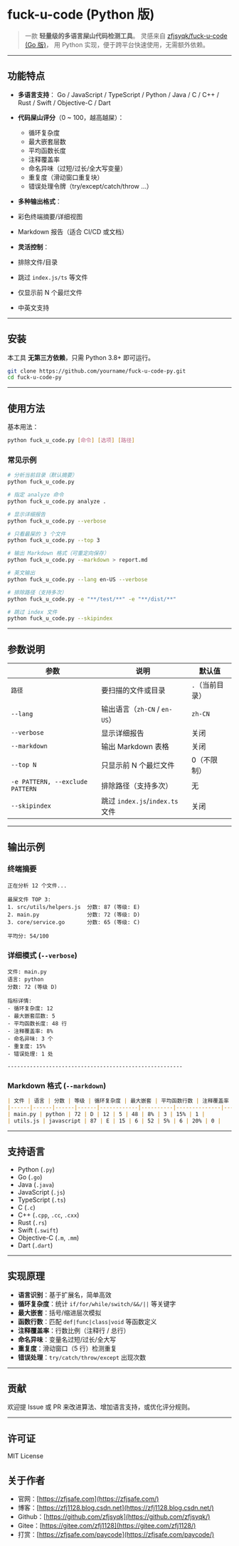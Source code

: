 # fuck-u-code (Python 版)

> 一款 **轻量级的多语言屎山代码检测工具**。
> 灵感来自 [zfjsyqk/fuck-u-code (Go 版)](https://github.com/zfjsyqk/fuck-u-code)，
> 用 Python 实现，便于跨平台快速使用，无需额外依赖。

---

## 功能特点

* **多语言支持**：
  Go / JavaScript / TypeScript / Python / Java / C / C++ / Rust / Swift / Objective-C / Dart
* **代码屎山评分**（0 \~ 100，越高越屎）：

  * 循环复杂度
  * 最大嵌套层数
  * 平均函数长度
  * 注释覆盖率
  * 命名异味（过短/过长/全大写变量）
  * 重复度（滑动窗口重复块）
  * 错误处理令牌（try/except/catch/throw …）
*  **多种输出格式**：

  * 彩色终端摘要/详细视图
  * Markdown 报告（适合 CI/CD 或文档）
*  **灵活控制**：

  * 排除文件/目录
  * 跳过 `index.js/ts` 等文件
  * 仅显示前 N 个最烂文件
  * 中英文支持

---

## 安装

本工具 **无第三方依赖**，只需 Python 3.8+ 即可运行。

```bash
git clone https://github.com/yourname/fuck-u-code-py.git
cd fuck-u-code-py
```

---

## 使用方法

基本用法：

```bash
python fuck_u_code.py [命令] [选项] [路径]
```

### 常见示例

```bash
# 分析当前目录（默认摘要）
python fuck_u_code.py

# 指定 analyze 命令
python fuck_u_code.py analyze .

# 显示详细报告
python fuck_u_code.py --verbose

# 只看最屎的 3 个文件
python fuck_u_code.py --top 3

# 输出 Markdown 格式（可重定向保存）
python fuck_u_code.py --markdown > report.md

# 英文输出
python fuck_u_code.py --lang en-US --verbose

# 排除路径（支持多次）
python fuck_u_code.py -e "**/test/**" -e "**/dist/**"

# 跳过 index 文件
python fuck_u_code.py --skipindex
```

---

## 参数说明

| 参数                              | 说明                          | 默认值       |
| ------------------------------- | --------------------------- | --------- |
| `路径`                            | 要扫描的文件或目录                   | `.`（当前目录） |
| `--lang`                        | 输出语言（`zh-CN` / `en-US`）     | `zh-CN`   |
| `--verbose`                     | 显示详细报告                      | 关闭        |
| `--markdown`                    | 输出 Markdown 表格              | 关闭        |
| `--top N`                       | 只显示前 N 个最烂文件                | 0（不限制）    |
| `-e PATTERN, --exclude PATTERN` | 排除路径（支持多次）                  | 无         |
| `--skipindex`                   | 跳过 `index.js`/`index.ts` 文件 | 关闭        |

---

## 输出示例

### 终端摘要

```
正在分析 12 个文件...

最屎文件 TOP 3:
1. src/utils/helpers.js  分数: 87 (等级: E)
2. main.py               分数: 72 (等级: D)
3. core/service.go       分数: 65 (等级: C)

平均分: 54/100
```

### 详细模式 (`--verbose`)

```
文件: main.py
语言: python
分数: 72 (等级 D)

指标详情:
- 循环复杂度: 12
- 最大嵌套层数: 5
- 平均函数长度: 48 行
- 注释覆盖率: 8%
- 命名异味: 3 个
- 重复度: 15%
- 错误处理: 1 处

-------------------------------------------------------
```

### Markdown 格式 (`--markdown`)

```markdown
| 文件 | 语言 | 分数 | 等级 | 循环复杂度 | 最大嵌套 | 平均函数行数 | 注释覆盖率 | 异味 | 重复度 | 错误处理 |
|------|------|------|------|------------|----------|--------------|------------|------|--------|----------|
| main.py | python | 72 | D | 12 | 5 | 48 | 8% | 3 | 15% | 1 |
| utils.js | javascript | 87 | E | 15 | 6 | 52 | 5% | 6 | 20% | 0 |
```

---

## 支持语言

* Python (`.py`)
* Go (`.go`)
* Java (`.java`)
* JavaScript (`.js`)
* TypeScript (`.ts`)
* C (`.c`)
* C++ (`.cpp`, `.cc`, `.cxx`)
* Rust (`.rs`)
* Swift (`.swift`)
* Objective-C (`.m`, `.mm`)
* Dart (`.dart`)

---

## 实现原理

* **语言识别**：基于扩展名，简单高效
* **循环复杂度**：统计 `if/for/while/switch/&&/||` 等关键字
* **最大嵌套**：括号/缩进层次模拟
* **函数行数**：匹配 `def|func|class|void` 等函数定义
* **注释覆盖率**：行数比例（注释行 / 总行）
* **命名异味**：变量名过短/过长/全大写
* **重复度**：滑动窗口（5 行）检测重复
* **错误处理**：`try/catch/throw/except` 出现次数

---

## 贡献

欢迎提 Issue 或 PR 来改进算法、增加语言支持，或优化评分规则。

---

## 许可证

MIT License

## 关于作者
- 官网：[https://zfjsafe.com](https://zfjsafe.com/)
- 博客：[https://zfj1128.blog.csdn.net](https://zfj1128.blog.csdn.net/)
- Github：[https://github.com/zfjsyqk](https://github.com/zfjsyqk/)
- Gitee：[https://gitee.com/zfj1128](https://gitee.com/zfj1128/)
- 打赏：[https://zfjsafe.com/paycode](https://zfjsafe.com/paycode/)

